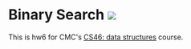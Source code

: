 # Binary Search ![](https://travis-ci.org/shartono17/binary_search)

This is hw6 for CMC's [CS46: data structures](https://github.com/mikeizbicki/cmc-csci046) course.
